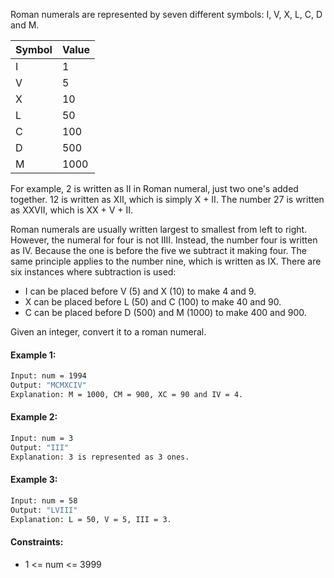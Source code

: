 Roman numerals are represented by seven different symbols: I, V, X, L, C, D and M.

| Symbol | Value |
|--------|-------|
| I      | 1     |
| V      | 5     |
| X      | 10    |
| L      | 50    |
| C      | 100   |
| D      | 500   |
| M      | 1000  |

For example, 2 is written as II in Roman numeral, just two one's added together. 12 is written as XII, which is simply X + II. The number 27 is written as XXVII, which is XX + V + II.

Roman numerals are usually written largest to smallest from left to right. However, the numeral for four is not IIII. Instead, the number four is written as IV. Because the one is before the five we subtract it making four. The same principle applies to the number nine, which is written as IX. There are six instances where subtraction is used:

- I can be placed before V (5) and X (10) to make 4 and 9.
- X can be placed before L (50) and C (100) to make 40 and 90.
- C can be placed before D (500) and M (1000) to make 400 and 900.

Given an integer, convert it to a roman numeral.

#### Example 1:
```sh
Input: num = 1994
Output: "MCMXCIV"
Explanation: M = 1000, CM = 900, XC = 90 and IV = 4.
```


#### Example 2:
```sh
Input: num = 3
Output: "III"
Explanation: 3 is represented as 3 ones.
```

#### Example 3:
```sh
Input: num = 58
Output: "LVIII"
Explanation: L = 50, V = 5, III = 3.
```

#### Constraints:
- 1 <= num <= 3999
